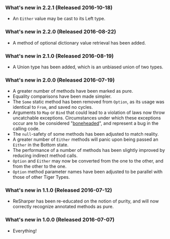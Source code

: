 ### What's new in 2.2.1 (Released 2016-10-18)

* An `Either` value may be cast to its Left type.

### What's new in 2.2.0 (Released 2016-08-22)

* A method of optional dictionary value retrieval has been added.

### What's new in 2.1.0 (Released 2016-08-19)

* A Union type has been added, which is an unbiased union of two types.

### What's new in 2.0.0 (Released 2016-07-19)

* A greater number of methods have been marked as pure.
* Equality comparisons have been made simpler.
* The `Some` static method has been removed from `Option`, as its usage was identical to `From`, and saved no cycles.
* Arguments to `Map` or `Bind` that could lead to a violation of laws now throw uncatchable exceptions.  Circumstances under which these exceptions occur are to be considered "[boneheaded](https://blogs.msdn.microsoft.com/ericlippert/2008/09/10/vexing-exceptions/)", and represent a bug in the calling code.
* The `null`-safety of some methods has been adjusted to match reality.
* A greater number of `Either` methods will panic upon being passed an `Either` in the Bottom state.
* The performance of a number of methods has been slightly improved by reducing indirect method calls.
* `Option` and `Either` may now be converted from the one to the other, and from the other to the one.
* `Option` method parameter names have been adjusted to be parallel with those of other Tiger Types.

### What's new in 1.1.0 (Released 2016-07-12)

* ReSharper has been re-educated on the notion of purity, and will now correctly recognize annotated methods as pure.

### What's new in 1.0.0 (Released 2016-07-07)

* Everything!
